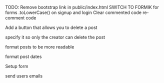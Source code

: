 TODO:
Remove bootstrap link in public/index.html
SWITCH TO FORMIK for forms
.toLowerCase() on signup and login
Clear commented code
re-comment code

Add a button that allows you to delete a post

specify it so only the creator can delete the post

format posts to be more readable

format post dates

Setup form

send users emails
